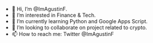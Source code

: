 - 👋 Hi, I’m @ImAgustinF.
- 👀 I’m interested in Finance & Tech.
- 🌱 I’m currently learning Python and Google Apps Script.
- 💞️ I’m looking to collaborate on project related to crypto.
- 📫 How to reach me: Twitter @ImAgustinF

<!---
ImAgustinF/ImAgustinF is a ✨ special ✨ repository because its `README.md` (this file) appears on your GitHub profile.
You can click the Preview link to take a look at your changes.
--->

